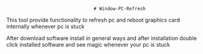                                     # Window-PC-Refresh
This tool provide functionality to refresh pc and reboot  graphics card internally whenever pc is stuck
                                   
After download software install in general ways and after installation double click installed software and see magic whenever your pc is stuck

